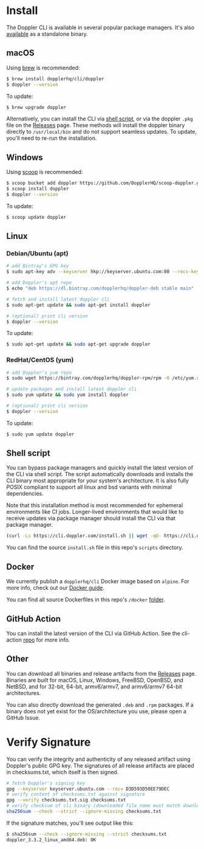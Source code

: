 # Install

The Doppler CLI is available in several popular package managers. It's also [available](https://github.com/DopplerHQ/cli/releases/latest) as a standalone binary.

## macOS

Using [brew](https://brew.sh/) is recommended:

```sh
$ brew install dopplerhq/cli/doppler
$ doppler --version
```

To update:
```sh
$ brew upgrade doppler
```

Alternatively, you can install the CLI via [shell script](#linuxmacosbsd-shell-script), or via the doppler `.pkg` file on the [Releases](https://github.com/DopplerHQ/cli/releases/latest) page. These methods will install the doppler binary directly to `/usr/local/bin` and do not support seamless updates. To update, you'll need to re-run the installation.

## Windows

Using [scoop](https://scoop.sh/) is recommended:

```sh
$ scoop bucket add doppler https://github.com/DopplerHQ/scoop-doppler.git
$ scoop install doppler
$ doppler --version
```

To update:

```sh
$ scoop update doppler
```

## Linux

### Debian/Ubuntu (apt)

```sh
# add Bintray's GPG key
$ sudo apt-key adv --keyserver hkp://keyserver.ubuntu.com:80 --recv-keys 379CE192D401AB61

# add Doppler's apt repo
$ echo "deb https://dl.bintray.com/dopplerhq/doppler-deb stable main" | sudo tee /etc/apt/sources.list.d/dopplerhq-doppler.list

# fetch and install latest doppler cli
$ sudo apt-get update && sudo apt-get install doppler

# (optional) print cli version
$ doppler --version
```

To update:

```sh
$ sudo apt-get update && sudo apt-get upgrade doppler
```

### RedHat/CentOS (yum)

```sh
# add Doppler's yum repo
$ sudo wget https://bintray.com/dopplerhq/doppler-rpm/rpm -O /etc/yum.repos.d/bintray-dopplerhq-doppler.repo

# update packages and install latest doppler cli
$ sudo yum update && sudo yum install doppler

# (optional) print cli version
$ doppler --version
```

To update:

```sh
$ sudo yum update doppler
```

## Shell script

You can bypass package managers and quickly install the latest version of the CLI via shell script. The script automatically downloads and installs the CLI binary most appropriate for your system's architecture. It is also fully POSIX compliant to support all linux and bsd variants with minimal dependencies.

Note that this installation method is most recommended for ephemeral environments like CI jobs. Longer-lived environments that would like to receive updates via  package manager should install the CLI via that package manager.

```sh
(curl -Ls https://cli.doppler.com/install.sh || wget -qO- https://cli.doppler.com/install.sh) | sh
```

You can find the source `install.sh` file in this repo's `scripts` directory.

## Docker

We currently publish a `dopplerhq/cli` Docker image based on `alpine`. For more info, check out our [Docker guide](https://docs.doppler.com/docs/docker-base-image-guide).

You can find all source Dockerfiles in this repo's `/docker` [folder](https://github.com/DopplerHQ/cli/tree/master/docker).

## GitHub Action

You can install the latest version of the CLI via GitHub Action. See the cli-action [repo](https://github.com/DopplerHQ/cli-action) for more info.

## Other

You can download all binaries and release artifacts from the [Releases](https://github.com/DopplerHQ/cli/releases/latest) page. Binaries are built for macOS, Linux, Windows, FreeBSD, OpenBSD, and NetBSD, and for 32-bit, 64-bit, armv6/armv7, and armv6/armv7 64-bit architectures.

You can also directly download the generated `.deb` and `.rpm` packages. If a binary does not yet exist for the OS/architecture you use, please open a GitHub Issue.

# Verify Signature

You can verify the integrity and authenticity of any released artifact using Doppler's public GPG key. The signatures of all release artifacts are placed in checksums.txt, which itself is then signed.

```sh
# fetch Doppler's signing key
gpg --keyserver keyserver.ubuntu.com --recv D3D593D50EE79DEC
# verify content of checksums.txt against signature
gpg --verify checksums.txt.sig checksums.txt
# verify checksum of cli binary (downloaded file name must match download page)
sha256sum --check --strict --ignore-missing checksums.txt
```

If the signature matches, you'll see output like this:
```sh
$ sha256sum --check --ignore-missing --strict checksums.txt
doppler_3.3.2_linux_amd64.deb: OK
```
